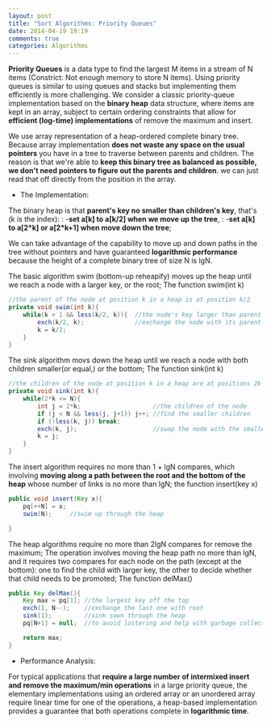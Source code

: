 ```yaml
---
layout: post
title: "Sort Algorithms: Priority Queues"
date: 2014-04-19 19:19
comments: true
categories: Algorithms
---
```


**Priority Queues** is a data type to find the largest M items in a
stream of N items (Constrict: Not enough memory to store N
items). Using priority queues is similar to using queues and stacks
but implementing them efficiently is more challenging.  We consider a
classic priority-queue implementation based on the **binary heap**
data structure, where items are kept in an array, subject to certain
ordering constraints that allow for **efficient (log-time)
implementations** of remove the maximum and insert.

We use array representation of a heap-ordered complete binary tree.
Because array implementation **does not waste any space on the usual
pointers** you have in a tree to traverse between parents and
children. The reason is that we're able to **keep this binary tree as
balanced as possible, we don't need pointers to figure out the parents
and children**. we can just read that off directly from the position in
the array.

* The Implementation:

The binary heap is that **parent's key no smaller than children's key**, that's (k is the index):
: -**set a[k] to a[k/2] when we move up the tree**,
: -**set a[k] to a[2\*k] or a[2\*k+1] when move down the tree**;

We can take advantage of the capability to move up and down paths in
the tree without pointers and have guaranteed **logarithmic performance**
because the height of a complete binary tree of size N is lgN.

 
The basic algorithm swim (bottom-up reheapify) moves up the heap until we reach a node with a larger key, or the root; The function swim(int k)

``` java 
//the parent of the node at position k in a heap is at position k/2
private void swim(int k){
    while(k > 1 && less(k/2, k)){  //the node's key larger than parent's key
        exch(k/2, k);              //exchange the node with its parent
        k = k/2;
    }
}
```
The sink algorithm movs down the heap until we reach a node with both children smaller(or equal,) or the bottom; The function sink(int k)

```java 
//the children of the node at position k in a heap are at positions 2k and 2k+1
private void sink(int k){
    while(2*k <= N){
        int j = 2*k;                    //the children of the node
        if (j < N && less(j, j+1)) j++; //find the smaller children
        if (!less(k, j)) break;
        exch(k, j);                     //swap the node with the smaller children
        k = j;
    }
}
```
The insert algorithm requires no more than 1 + lgN compares, which involving **moving along a path between the root and the bottom of the heap** whose number of links is no more than lgN; the function insert(key x)

```java 
public void insert(Key x){
    pq[++N] = x;
    swim(N);     //swim up through the heap

}
```

The heap algorithms require no more than 2lgN compares for remove the maximum; The operation involves moving the heap path no more than lgN, and it requires two compares for each node on the path (except at the bottom): one to find the child with larger key, the other to decide whether that child needs to be promoted; The function delMax()

```java 
public Key delMax(){
    Key max = pq[1]; //the largest key off the top
    exch(1, N--);    //exchange the last one with root
    sink(1);         //sink sown through the heap
    pq[N+1] = null;  //to avoid loitering and help with garbage collection

    return max;
}
```

* Performance Analysis:

For typical applications that **require a large number of intermixed insert and remove the maximum/min operations** in a large priority queue, the elementary implementations using an ordered array or an unordered array require linear time for one of the operations, a heap-based implementation provides a guarantee that both operations complete in **logarithmic time**.




